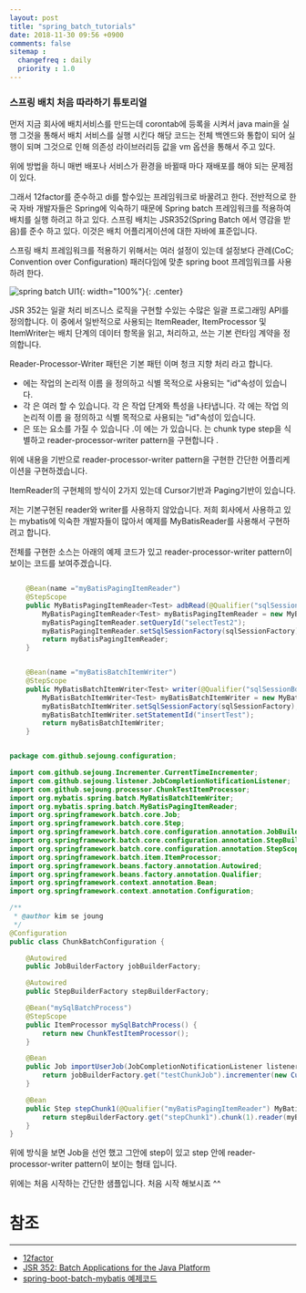 ```yaml
---
layout: post
title: "spring_batch_tutorials"
date: 2018-11-30 09:56 +0900
comments: false
sitemap :
  changefreq : daily
  priority : 1.0
---
```


### 스프링 배치 처음 따라하기 튜토리얼

먼저 지금 회사에 배치서비스를 만드는데 corontab에 등록을 시켜서 java main을 실행
그것을 통해서 배치 서비스를 실행 시킨다 해당 코드는 전체 백엔드와 통합이 되어 실행이 되며
그것으로 인해 의존성 라이브러리등 값을 vm 옵션을 통해서 주고 있다.

위에 방법을 하니 매번 배포나 서비스가 환경을 바뀔때 마다 재배포를 해야 되는 문제점이 있다.

그래서 12factor를 준수하고 di를 할수있는 프레임워크로 바꿀려고 한다. 
전반적으로 한국 자바 개발자들은 Spring에 익숙하기 때문에 Spring batch 프레임워크를 적용하여 
배치를 실행 하려고 하고 있다. 스프링 배치는 JSR352(Spring Batch 에서 영감을 받음)를 준수 하고 있다. 이것은 배치 어플리게이션에 대한 자바에 표준입니다.

스프링 배치 프레임워크를 적용하기 위해서는 여러 설정이 있는데 
설정보다 관례(CoC; Convention over Configuration) 패러다임에 맞춘 spring boot 프레임워크를 사용하려 한다.

![spring batch UI1](https://sejoung.github.io/images/2018_11_30_01.png){: width="100%"}{: .center}

JSR 352는 일괄 처리 비즈니스 로직을 구현할 수있는 수많은 일괄 프로그래밍 API를 정의합니다. 이 중에서 일반적으로 사용되는 ItemReader, ItemProcessor 및 ItemWriter는 배치 단계의 데이터 항목을 읽고, 처리하고, 쓰는 기본 런타임 계약을 정의합니다.

Reader-Processor-Writer 패턴은 기본 패턴 이며 청크 지향 처리 라고 합니다.

* <job>에는 작업의 논리적 이름 을 정의하고 식별 목적으로 사용되는 "id"속성이 있습니다.
* 각 <job>은 여러 <step> 할 수 있습니다. 각  <step>은 작업 단계와 특성을 나타냅니다. 각 <step>에는 작업 의 논리적 이름 을 정의하고 식별 목적으로 사용되는 "id"속성이 있습니다.
* <step>은 <chunk> 또는 <tasklet> 요소를 가질 수 있습니다 .이 <step>에는 <chunk>가 있습니다. <chunk> 는  chunk type step을 식별하고 reader-processor-writer pattern을 구현합니다 .

위에 내용을 기반으로 reader-processor-writer pattern을 구현한 간단한 어플리케이션을 구현하겠습니다.

ItemReader의 구현체의 방식이 2가지 있는데 Cursor기반과 Paging기반이 있습니다.

저는 기본구현된 reader와 writer를 사용하지 않았습니다. 저희 회사에서 사용하고 있는 mybatis에 익숙한 개발자들이 많아서 예제를 
MyBatisReader를 사용해서 구현하려고 합니다.

전체를 구현한 소스는 아래의 예제 코드가 있고 reader-processor-writer pattern이 보이는 코드를 보여주겠습니다.


```java

    @Bean(name ="myBatisPagingItemReader")
    @StepScope
    public MyBatisPagingItemReader<Test> adbRead(@Qualifier("sqlSessionAdbFactory") SqlSessionFactory sqlSessionFactory) {
        MyBatisPagingItemReader<Test> myBatisPagingItemReader = new MyBatisPagingItemReader<Test>();
        myBatisPagingItemReader.setQueryId("selectTest2");
        myBatisPagingItemReader.setSqlSessionFactory(sqlSessionFactory);
        return myBatisPagingItemReader;
    }

```

```java

    @Bean(name ="myBatisBatchItemWriter")
    @StepScope
    public MyBatisBatchItemWriter<Test> writer(@Qualifier("sqlSessionBdbFactory")SqlSessionFactory sqlSessionFactory){
        MyBatisBatchItemWriter<Test> myBatisBatchItemWriter = new MyBatisBatchItemWriter<Test>();
        myBatisBatchItemWriter.setSqlSessionFactory(sqlSessionFactory);
        myBatisBatchItemWriter.setStatementId("insertTest");
        return myBatisBatchItemWriter;
    }

```

```java

package com.github.sejoung.configuration;

import com.github.sejoung.Incrementer.CurrentTimeIncrementer;
import com.github.sejoung.listener.JobCompletionNotificationListener;
import com.github.sejoung.processor.ChunkTestItemProcessor;
import org.mybatis.spring.batch.MyBatisBatchItemWriter;
import org.mybatis.spring.batch.MyBatisPagingItemReader;
import org.springframework.batch.core.Job;
import org.springframework.batch.core.Step;
import org.springframework.batch.core.configuration.annotation.JobBuilderFactory;
import org.springframework.batch.core.configuration.annotation.StepBuilderFactory;
import org.springframework.batch.core.configuration.annotation.StepScope;
import org.springframework.batch.item.ItemProcessor;
import org.springframework.beans.factory.annotation.Autowired;
import org.springframework.beans.factory.annotation.Qualifier;
import org.springframework.context.annotation.Bean;
import org.springframework.context.annotation.Configuration;

/**
 * @author kim se joung
 */
@Configuration
public class ChunkBatchConfiguration {

    @Autowired
    public JobBuilderFactory jobBuilderFactory;

    @Autowired
    public StepBuilderFactory stepBuilderFactory;

    @Bean("mySqlBatchProcess")
    @StepScope
    public ItemProcessor mySqlBatchProcess() {
        return new ChunkTestItemProcessor();
    }

    @Bean
    public Job importUserJob(JobCompletionNotificationListener listener, Step stepChunk1) {
        return jobBuilderFactory.get("testChunkJob").incrementer(new CurrentTimeIncrementer()).listener(listener).flow(stepChunk1).end().build();
    }

    @Bean
    public Step stepChunk1(@Qualifier("myBatisPagingItemReader") MyBatisPagingItemReader myBatisPagingItemReader, @Qualifier("mySqlBatchProcess") ItemProcessor mySqlBatchProcess, @Qualifier("myBatisBatchItemWriter") MyBatisBatchItemWriter myBatisBatchItemWriter) {
        return stepBuilderFactory.get("stepChunk1").chunk(1).reader(myBatisPagingItemReader).processor(mySqlBatchProcess).writer(myBatisBatchItemWriter).build();
    }
}


```

위에 방식을 보면 Job을 선언 했고 그안에 step이 있고 step 안에 reader-processor-writer pattern이 보이는 형태 입니다.

위에는 처음 시작하는 간단한 샘플입니다. 처음 시작 해보시죠 ^^ 

# 참조
-----
* [12factor](https://12factor.net/ko/)
* [JSR 352: Batch Applications for the Java Platform](https://jcp.org/en/jsr/detail?id=352)
* [spring-boot-batch-mybatis 예제코드](https://github.com/sejoung/spring-boot-batch-mybatis)